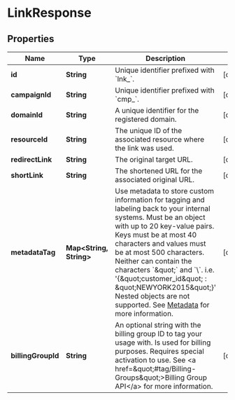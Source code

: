 

# LinkResponse


## Properties

| Name | Type | Description | Notes |
|------------ | ------------- | ------------- | -------------|
|**id** | **String** | Unique identifier prefixed with &#x60;lnk_&#x60;. |  [optional] |
|**campaignId** | **String** | Unique identifier prefixed with &#x60;cmp_&#x60;. |  [optional] |
|**domainId** | **String** | A unique identifier for the registered domain. |  [optional] |
|**resourceId** | **String** | The unique ID of the associated resource where the link was used. |  [optional] |
|**redirectLink** | **String** | The original target URL. |  [optional] |
|**shortLink** | **String** | The shortened URL for the associated original URL. |  [optional] |
|**metadataTag** | **Map&lt;String, String&gt;** | Use metadata to store custom information for tagging and labeling back to your internal systems. Must be an object with up to 20 key-value pairs. Keys must be at most 40 characters and values must be at most 500 characters. Neither can contain the characters &#x60;\&quot;&#x60; and &#x60;\\&#x60;. i.e. &#39;{\&quot;customer_id\&quot; : \&quot;NEWYORK2015\&quot;}&#39; Nested objects are not supported.  See [Metadata](#section/Metadata) for more information. |  [optional] |
|**billingGroupId** | **String** | An optional string with the billing group ID to tag your usage with. Is used for billing purposes. Requires special activation to use. See &lt;a href&#x3D;\&quot;#tag/Billing-Groups\&quot;&gt;Billing Group API&lt;/a&gt; for more information. |  [optional] |



